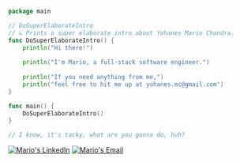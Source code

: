 ```go
package main

// DoSuperElaborateIntro
// ↳ Prints a super elaborate intro about Yohanes Mario Chandra.
func DoSuperElaborateIntro() {
    println("Hi there!")
    
    println("I'm Mario, a full-stack software engineer.")
    
    println("If you need anything from me,")
    println("feel free to hit me up at yohanes.mc@gmail.com")
}

func main() {
    DoSuperElaborateIntro()
}

// I know, it's tacky, what are you gonna do, huh?
```
[![Mario's LinkedIn](https://img.shields.io/badge/LinkedIn-0077B5?style=for-the-badge&logo=linkedin&logoColor=white)](https://www.linkedin.com/in/yohanesmario)
[![Mario's Email](https://img.shields.io/badge/Gmail-D14836?style=for-the-badge&logo=gmail&logoColor=white)](mailto:yohanes.mc@gmail.com)